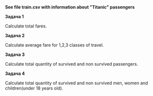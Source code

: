 **See file train.csv with information about "Titanic" passengers**

**Задача 1**

Calculate total fares.  <br/>

**Задача 2**

Calculate average fare for 1,2,3 classes of travel.  <br/>

**Задача 3**

Calculate total quantity of survived and non survived passengers.  <br/>

**Задача 4**

Calculate total quantity of survived and non survived men, women and children(under 18 years old).  <br/>
